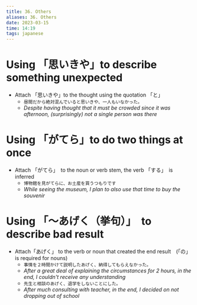 ```yaml
---
title: 36. Others
aliases: 36. Others
date: 2023-03-15
time: 14:19
tags: japanese
---
```


# Using 「思いきや」to describe something unexpected

-   Attach 「思いきや」to the thought using the quotation 「と」
    -   `昼間だから絶対混んでいると思いきや、一人もいなかった。`
    -   _Despite having thought that it must be crowded since it was afternoon, (surprisingly) not a single person was there_

# Using 「がてら」to do two things at once

-   Attach 「がてら」　to the noun or verb stem, the verb 「する」　is inferred
    -   `博物館を見がてらに、お土産を買うつもりです`
    -   _While seeing the museum, I plan to also use that time to buy the souvenir_

# Using 「〜あげく（挙句）」　to describe bad result

-   Attach「あげく」 to the verb or noun that created the end result　(「の」 is required for nouns)
    -   `事情を２時間かけて説明したあげく、納得してもらえなかった。`
    -   _After a great deal of explaining the circumstances for 2 hours, in the end, I couldn't receive any understanding_
    -   `先生と相談のあげく、退学をしないことにした。`
    -   _After much consulting with teacher, in the end, I decided on not dropping out of school_
